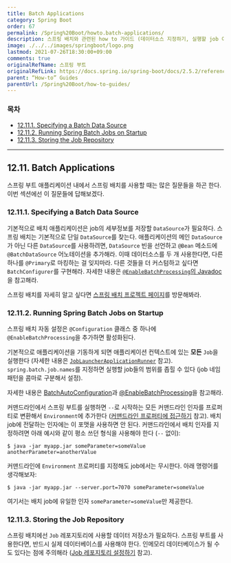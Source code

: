 ```yaml
---
title: Batch Applications
category: Spring Boot
order: 67
permalink: /Spring%20Boot/howto.batch-applications/
description: 스프링 배치와 관련된 how to 가이드 (데이터소스 지정하기, 실행할 job 이름/파라미터 설정하기 등)
image: ./../../images/springboot/logo.png
lastmod: 2021-07-26T18:30:00+09:00
comments: true
originalRefName: 스프링 부트
originalRefLink: https://docs.spring.io/spring-boot/docs/2.5.2/reference/htmlsingle/#howto.batch
parent: “How-to” Guides
parentUrl: /Spring%20Boot/how-to-guides/
---
```


### 목차

- [12.11.1. Specifying a Batch Data Source](#12111-specifying-a-batch-data-source)
- [12.11.2. Running Spring Batch Jobs on Startup](#12112-running-spring-batch-jobs-on-startup)
- [12.11.3. Storing the Job Repository](#12113-storing-the-job-repository)

---

## 12.11. Batch Applications

스프링 부트 애플리케이션 내에서 스프링 배치를 사용할 때는 많은 질문들을 하곤 한다. 이번 섹션에선 이 질문들에 답해보겠다.

### 12.11.1. Specifying a Batch Data Source

기본적으로 배치 애플리케이션은 job의 세부정보를 저장할 `DataSource`가 필요하다. 스프링 배치는 기본적으로 단일 `DataSource`를 찾는다. 애플리케이션의 메인 `DataSource`가 아닌 다른 `DataSource`를 사용하려면, `DataSource` 빈을 선언하고 `@Bean` 메소드에 `@BatchDataSource` 어노테이션을 추가해라. 이때 데이터소스를 두 개 사용한다면, 다른 하나를 `@Primary`로 마킹하는 걸 잊지마라. 다른 것들을 더 커스텀하고 싶다면 `BatchConfigurer`를 구현해라. 자세한 내용은 [`@EnableBatchProcessing`의 Javadoc](https://docs.spring.io/spring-batch/docs/4.3.3/api/org/springframework/batch/core/configuration/annotation/EnableBatchProcessing.html)을 참고해라.

스프링 배치를 자세히 알고 싶다면 [스프링 배치 프로젝트 페이지](https://spring.io/projects/spring-batch)를 방문해봐라.

### 12.11.2. Running Spring Batch Jobs on Startup

스프링 배치 자동 설정은 `@Configuration` 클래스 중 하나에 `@EnableBatchProcessing`을 추가하면 활성화된다.

기본적으로 애플리케이션을 기동하게 되면 애플리케이션 컨텍스트에 있는 **모든** `Job`을 실행한다 (자세한 내용은 [`JobLauncherApplicationRunner`](https://github.com/spring-projects/spring-boot/tree/v2.5.2/spring-boot-project/spring-boot-autoconfigure/src/main/java/org/springframework/boot/autoconfigure/batch/JobLauncherApplicationRunner.java) 참고). `spring.batch.job.names`를 지정하면 실행할 job들의 범위를 좁힐 수 있다 (job 네임 패턴을 콤마로 구분해서 설정).

자세한 내용은 [BatchAutoConfiguration](https://github.com/spring-projects/spring-boot/tree/v2.5.2/spring-boot-project/spring-boot-autoconfigure/src/main/java/org/springframework/boot/autoconfigure/batch/BatchAutoConfiguration.java)과 [@EnableBatchProcessing](https://docs.spring.io/spring-batch/docs/4.3.3/api/org/springframework/batch/core/configuration/annotation/EnableBatchProcessing.html)을 참고해라.

커맨드라인에서 스프링 부트를 실행하면 `--`로 시작하는 모든 커맨드라인 인자를 프로퍼티로 변환해서 `Environment`에 추가한다 ([커맨드라인 프로퍼티에 접근하기](../externalized-configuration#721-accessing-command-line-properties) 참고). 배치 job에 전달하는 인자에는 이 포맷을 사용하면 안 된다. 커맨드라인에서 배치 인자를 지정하려면 아래 예시와 같이 평소 쓰던 형식을 사용해야 한다 (`--` 없이):

```shell
$ java -jar myapp.jar someParameter=someValue anotherParameter=anotherValue
```

커맨드라인에 `Environment` 프로퍼티를 지정해도 job에서는 무시한다. 아래 명령어를 생각해보자:

```shell
$ java -jar myapp.jar --server.port=7070 someParameter=someValue
```

여기서는 배치 job에 유일한 인자 `someParameter=someValue`만 제공한다.

### 12.11.3. Storing the Job Repository

스프링 배치에선 `Job` 레포지토리에 사용할 데이터 저장소가 필요하다. 스프링 부트를 사용한다면, 반드시 실제 데이터베이스를 사용해야 한다. 인메모리 데이터베이스가 될 수도 있다는 점에 주의해라 ([Job 레포지토리 설정하기](../../Spring%20Batch/configuringandrunningajob/#43-configuring-a-jobrepository) 참고).
